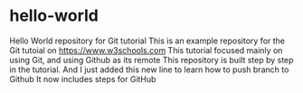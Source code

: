 # hello-world
Hello World repository for Git tutorial
This is an example repository for the Git tutoial on https://www.w3schools.com
This tutorial focused mainly on using Git, and using Github as its remote
This repository is built step by step in the tutorial.
And I just added this new line to learn how to push branch to Github
It now includes steps for GitHub
